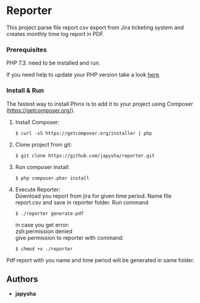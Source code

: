 # Reporter

This project parse file report.csv export from Jira ticketing system and creates monthly time log report in PDF.

### Prerequisites

PHP 7.3. need to be installed and run.

If you need help to update your PHP version take a look <a target="_blank" href="https://php-osx.liip.ch/">here</a>.


### Install & Run

The fastest way to install Phinx is to add it to your project using Composer (<a target="_blank" href="https://getcomposer.org/">https://getcomposer.org/</a>).

<ol>
<li>Install Composer:

```
$ curl -sS https://getcomposer.org/installer | php
```
</li>
<li>Clone project from git:

```
$ git clone https://github.com/japysha/reporter.git
```
</li>
<li>Run composer install:

```
$ php composer.phar install
```
</li>
<li>Execute Reporter:<br>
Download you report from jira for given time period. Name file report.csv and save in reporter folder. Run command

```
$ ./reporter generate-pdf
```

in case you get error: <br>zsh:permission denied <br>give permission to reporter with command:

```
$ chmod +x ./reporter
```
</li>
</ol>

Pdf report with you name and time period will be generated in same folder.


## Authors

* **japysha** 